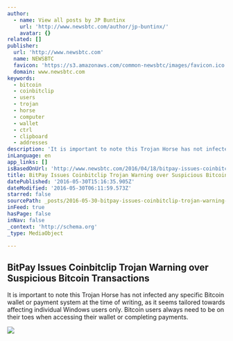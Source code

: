 ```yaml
---
author:
  - name: View all posts by JP Buntinx
    url: 'http://www.newsbtc.com/author/jp-buntinx/'
    avatar: {}
related: []
publisher:
  url: 'http://www.newsbtc.com'
  name: NEWSBTC
  favicon: 'https://s3.amazonaws.com/common-newsbtc/images/favicon.ico'
  domain: www.newsbtc.com
keywords:
  - bitcoin
  - coinbitclip
  - users
  - trojan
  - horse
  - computer
  - wallet
  - ctrl
  - clipboard
  - addresses
description: 'It is important to note this Trojan Horse has not infected any specific Bitcoin wallet or payment system at the time of writing, as it seems tailored towards affecting individual Windows users only. Bitcoin users always need to be on their toes when accessing their wallet or completing payments.'
inLanguage: en
app_links: []
isBasedOnUrl: 'http://www.newsbtc.com/2016/04/18/bitpay-issues-coinbitclip-trojan-warning-suspicious-bitcoin-transactions/'
title: BitPay Issues Coinbitclip Trojan Warning over Suspicious Bitcoin Transactions
datePublished: '2016-05-30T15:16:35.905Z'
dateModified: '2016-05-30T06:11:59.573Z'
starred: false
sourcePath: _posts/2016-05-30-bitpay-issues-coinbitclip-trojan-warning-over-suspicious-bit.md
inFeed: true
hasPage: false
inNav: false
_context: 'http://schema.org'
_type: MediaObject

---
```

<article style=""><h1>BitPay Issues Coinbitclip Trojan Warning over Suspicious Bitcoin Transactions</h1><p>It is important to note this Trojan Horse has not infected any specific Bitcoin wallet or payment system at the time of writing, as it seems tailored towards affecting individual Windows users only. Bitcoin users always need to be on their toes when accessing their wallet or completing payments.</p><img src="http://s3.amazonaws.com/main-newsbtc-images/2016/04/18081313/shutterstock_248596792-1.jpg" /></article>